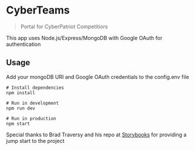 # CyberTeams

> Portal for CyberPatriot Competitiors

This app uses Node.js/Express/MongoDB with Google OAuth for authentication

## Usage

Add your mongoDB URI and Google OAuth credentials to the config.env file


```
# Install dependencies
npm install

# Run in development
npm run dev

# Run in production
npm start
```
Special thanks to Brad Traversy and his repo at [Storybooks](https://github.com/bradtraversy/storybooks) for providing a jump start to the project
